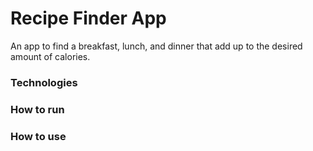 # Recipe Finder App
An app to find a breakfast, lunch, and dinner that add up to the desired amount of calories.

### Technologies

### How to run

### How to use

